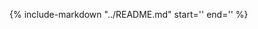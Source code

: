 
{%
    include-markdown "../README.md"
    start='<!-- PROJECT USAGE -->'
    end='<!-- PROJECT DEVELOPMENT -->'
%}
